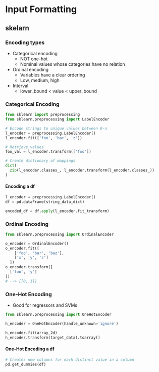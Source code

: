 # Input Formatting

## skelarn

### Encoding types

* Categorical encoding
  * NOT one-hot
  * Nominal values whose categories have no relation
* Ordinal encoding
  * Variables have a clear ordering
  * Low, medium, high
* Interval
  * lower_bound < value < upper_bound

### Categorical Encoding

```python
from sklearn import preprocessing
from sklearn.preprocessing import LabelEncoder

# Encode strings to unique values between 0-n
l_enocder = preprocessing.LabelEncoder()
l_encoder.fit(['foo', 'bar', 'z'])

# Retrieve values
foo_val = l_encoder.transform(['foo'])

# Create dictionary of mappings
dict(
  zip(l_encoder.classes_, l_encoder.transform(l_encoder.classes_))
)
```

#### Encoding a df

```python
l_encoder = preprocessing.LabelEncoder()
df = pd.dataFrame(string_data_dict)

encoded_df = df.apply(l_encoder.fit_transform)
```

### Ordinal Encoding

```python
from sklearn.preprocessing import OrdinalEncoder

o_encoder = OrdinalEncoder()
o_encoder.fit([
    ['foo', 'bar', 'baz'],
    ['x', 'y', 'z']
  ])
o_encoder.transform([
  ['foo', 'y']
])
# --> [[0, 1]]
```

### One-Hot Encoding

* Good for regressors and SVMs

```python
from sklearn.preprocessing import OneHotEncoder

h_encoder = OneHotEncoder(handle_unknown='ignore')

h_encoder.fit(array_2d)
h_encoder.transform(target_data).toarray()
```

#### One-Hot Encoding a df

```python
# Creates new columns for each distinct value in a column
pd.get_dummies(df)
```
